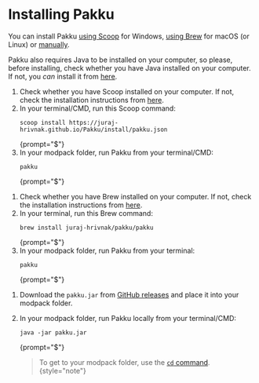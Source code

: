 # Installing Pakku

You can install Pakku [using Scoop](#install-scoop) for Windows,
[using Brew](#install-brew) for macOS (or Linux)
or [manually](#install-manually).

Pakku also requires Java to be installed on your computer,
so please, before installing, check whether you have Java installed on your computer.
If not, you _can_ install it from [here](https://www.java.com/en/download/).

<procedure title="Install Pakku using Scoop for Windows" id="install-scoop">

1. Check whether you have Scoop installed on your computer.
   If not, check the installation instructions from [here](https://scoop.sh/).
2. In your terminal/CMD, run this Scoop command:
   ```
   scoop install https://juraj-hrivnak.github.io/Pakku/install/pakku.json
   ```
   {prompt="$"}
3. In your modpack folder, run Pakku from your terminal/CMD:
   ```
   pakku
   ```
   {prompt="$"}

</procedure>

<procedure title="Install Pakku using Brew for macOS (or Linux)" id="install-brew">

1. Check whether you have Brew installed on your computer.
   If not, check the installation instructions from [here](https://brew.sh/#install).
2. In your terminal, run this Brew command:
   ```
   brew install juraj-hrivnak/pakku/pakku
   ```
   {prompt="$"}
3. In your modpack folder, run Pakku from your terminal:
   ```
   pakku
   ```
   {prompt="$"}

</procedure>

<procedure title="Install Pakku manually" id="install-manually">

1. Download the `pakku.jar` from [GitHub releases]
   and place it into your modpack folder.

2. In your modpack folder, run Pakku locally from your terminal/CMD:
   ```
   java -jar pakku.jar
   ```
   {prompt="$"}

   > To get to your modpack folder, use the [`cd` command](https://en.wikipedia.org/wiki/Cd_(command)).
   {style="note"}

</procedure>
   
[GitHub releases]: https://github.com/juraj-hrivnak/Pakku/releases/latest